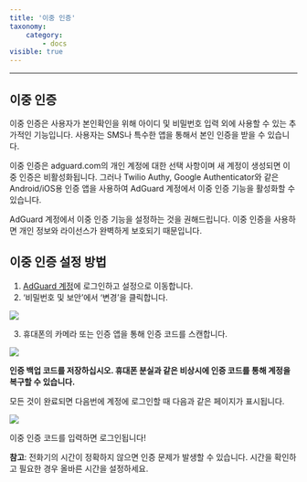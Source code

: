 ```yaml
---
title: '이중 인증'
taxonomy:
    category:
        - docs
visible: true
---
```

---------------------------
이중 인증
---------------------------
이중 인증은 사용자가 본인확인을 위해 아이디 및 비밀번호 입력 외에 사용할 수 있는 추가적인 기능입니다. 사용자는 SMS나 특수한 앱을 통해서 본인 인증을 받을 수 있습니다.

이중 인증은 adguard.com의 개인 계정에 대한 선택 사항이며 새 계정이 생성되면 이중 인증은 비활성화됩니다. 그러나 Twilio Authy, Google Authenticator와 같은 Android/iOS용 인증 앱을 사용하여 AdGuard 계정에서 이중 인증 기능을 활성화할 수 있습니다. 

AdGuard 계정에서 이중 인증 기능을 설정하는 것을 권해드립니다. 이중 인증을 사용하면 개인 정보와 라이선스가 완벽하게 보호되기 때문입니다.

## 이중 인증 설정 방법

1) [AdGuard 계정](https://auth.adguard.com/login.html)에 로그인하고 설정으로 이동합니다. 
2) ‘비밀번호 및 보안’에서 ‘변경’을 클릭합니다.

<img src="https://cdn.adguard.com/public/Adguard/kb/newscreenshots/Ko/2Fa1ko.png" />

3) 휴대폰의 카메라 또는 인증 앱을 통해 인증 코드를 스캔합니다.

<img src="https://cdn.adguard.com/public/Adguard/kb/newscreenshots/Ko/2Fa2ko.png" />

**인증 백업 코드를 저장하십시오. 휴대폰 분실과 같은 비상시에 인증 코드를 통해 계정을 복구할 수 있습니다.**

모든 것이 완료되면 다음번에 계정에 로그인할 때 다음과 같은 페이지가 표시됩니다.

<img src="https://cdn.adguard.com/public/Adguard/kb/newscreenshots/Ko/2Fa3ko.png" />

이중 인증 코드를 입력하면 로그인됩니다!

**참고**: 전화기의 시간이 정확하지 않으면 인증 문제가 발생할 수 있습니다. 시간을 확인하고 필요한 경우 올바른 시간을 설정하세요.  
